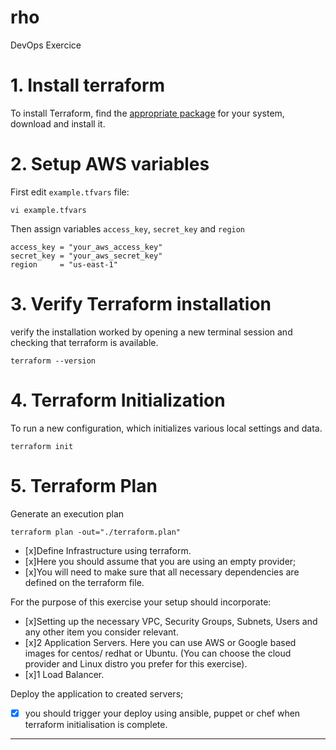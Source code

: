 # rho
DevOps Exercice

# 1. Install terraform
To install Terraform, find the [appropriate package] for your system, download and install it.

# 2. Setup AWS variables 
First edit `example.tfvars` file:
```
vi example.tfvars
```

Then assign variables `access_key`, `secret_key` and `region` 
```
access_key = "your_aws_access_key"
secret_key = "your_aws_secret_key"
region     = "us-east-1"
```

# 3. Verify Terraform installation
verify the installation worked by opening a new terminal session and checking that terraform is available. 
```
terraform --version
```

# 4. Terraform Initialization
To run a new configuration, which initializes various local settings and data. 
```
terraform init
```

# 5. Terraform Plan
Generate an execution plan 
```
terraform plan -out="./terraform.plan"
```

- [x]Define Infrastructure using terraform.
- [x]Here you should assume that you are using an empty provider; 
- [x]You will need to make sure that all necessary dependencies are defined on the terraform file.

For the purpose of this exercise your setup should incorporate:
- [x]Setting up the necessary VPC, Security Groups, Subnets, Users and any other item you consider relevant.
- [x]2 Application Servers. Here you can use AWS or Google based images for centos/ redhat or Ubuntu. (You can choose the cloud provider and Linux distro you prefer for this exercise).
- [x]1 Load Balancer.

Deploy the application to created servers; 
- [x] you should trigger your deploy using ansible, puppet or chef when terraform initialisation is complete.

---
[appropriate package]: <https://www.terraform.io/downloads.html>
